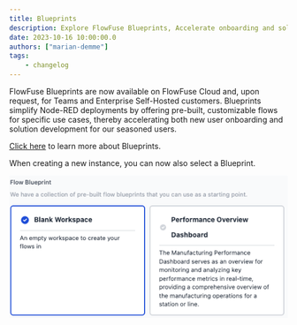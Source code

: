 ```yaml
---
title: Blueprints
description: Explore FlowFuse Blueprints, Accelerate onboarding and solution development with customizable pre-built flows.
date: 2023-10-16 10:00:00.0
authors: ["marian-demme"]
tags:
    - changelog
---
```


FlowFuse Blueprints are now available on FlowFuse Cloud and, upon request, for Teams and Enterprise Self-Hosted customers. Blueprints simplify Node-RED deployments by offering pre-built, customizable flows for specific use cases, thereby accelerating both new user onboarding and solution development for our seasoned users.

[Click here](/blog/2023/10/blueprints/) to learn more about Blueprints.

When creating a new instance, you can now also select a Blueprint.

![Blueprint Screenshot](./images/Screenshot-Blueprints.png)